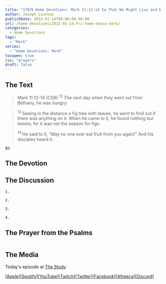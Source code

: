 ```yaml
---
title: "176📺 Home Devotions: Mark 11:12-14 So That We Might Live and Never Die"
author: Joseph Louthan
publishDate: 2022-01-14T06:00:00-06:00
url: /home-devotions/2022-01-14-Fri-home-devos-mark/
categories:
  - Home Devotions
tags:
  - "Mark"
series:
  - "Home Devotions: Mark"
tocopen: true
css: "prayers"
draft: false
---
```

## The Text

>Mark 11:12-14 (CSB) 
><sup> 12 </sup> The next day when they went out from Bethany, he was hungry. 

><sup> 13 </sup> Seeing in the distance a fig tree with leaves, he went to find out if there was anything on it. When he came to it, he found nothing but leaves; for it was not the season for figs. 

><sup> 14 </sup> He said to it, “May no one ever eat fruit from you again!” And his disciples heard it.

<sup>$0</sup>

## The Devotion



## The Discussion

```text
1. 
```

```text
2. 
```

```text
3. 
```

```text
4. 
```

## The Prayer from the Psalms

>

<div style='font-variant: small-caps;'>

</div>

```text

```

## The Media

Today's episode at [The Study](http://study.theologic.us/podcast/)

\[[Apple](https://podcasts.apple.com/us/podcast/the-study/id1557102127)\]\[[Spotify](https://open.spotify.com/show/0Xs5qsNvWePyRqcmtOTPkR)\]\[[YouTube](http://youtube.theologic.us)\]\[[Twitch](http://twitch.theologic.us)\]\[[Twitter](https://twitter.com/theologic_us)\]\[[Facebook](https://www.facebook.com/groups/462231051477464)\]\[[Afreeca](https://bj.afreecatv.com/theologicus)\]\[[Discord](http://discord.theologic.us)\]
